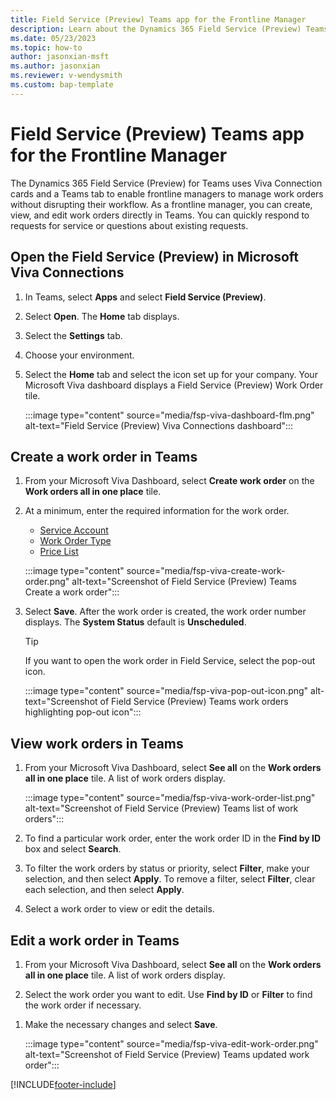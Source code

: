 ```yaml
---
title: Field Service (Preview) Teams app for the Frontline Manager
description: Learn about the Dynamics 365 Field Service (Preview) Teams and Viva Connections app to create, view, and edit work orders.
ms.date: 05/23/2023
ms.topic: how-to
author: jasonxian-msft
ms.author: jasonxian
ms.reviewer: v-wendysmith
ms.custom: bap-template
---
```


# Field Service (Preview) Teams app for the Frontline Manager

The Dynamics 365 Field Service (Preview) for Teams uses Viva Connection cards and a Teams tab to enable frontline managers to manage work orders without disrupting their workflow. As a frontline manager, you can create, view, and edit work orders directly in Teams. You can quickly respond to requests for service or questions about existing requests.

## Open the Field Service (Preview) in Microsoft Viva Connections

1. In Teams, select **Apps** and select **Field Service (Preview)**.

1. Select **Open**. The **Home** tab displays.

1. Select the **Settings** tab.

1. Choose your environment.

1. Select the **Home** tab and select the icon set up for your company. Your Microsoft Viva dashboard displays a Field Service (Preview) Work Order tile.

   :::image type="content" source="media/fsp-viva-dashboard-flm.png" alt-text="Field Service (Preview) Viva Connections dashboard":::

## Create a work order in Teams

1. From your Microsoft Viva Dashboard, select **Create work order** on the **Work orders all in one place** tile.

1. At a minimum, enter the required information for the work order.

   - [Service Account](../accounts.md)
   - [Work Order Type](../create-work-order-types.md)
   - [Price List](../create-price-list.md)

   :::image type="content" source="media/fsp-viva-create-work-order.png" alt-text="Screenshot of Field Service (Preview) Teams Create a work order":::

1. Select **Save**. After the work order is created, the work order number displays. The **System Status** default is **Unscheduled**.

   > [!TIP]
   > If you want to open the work order in Field Service, select the pop-out icon.

   :::image type="content" source="media/fsp-viva-pop-out-icon.png" alt-text="Screenshot of Field Service (Preview) Teams work orders highlighting pop-out icon":::

## View work orders in Teams

1. From your Microsoft Viva Dashboard, select **See all** on the **Work orders all in one place** tile. A list of work orders display.

   :::image type="content" source="media/fsp-viva-work-order-list.png" alt-text="Screenshot of Field Service (Preview) Teams list of work orders":::

1. To find a particular work order, enter the work order ID in the **Find by ID** box and select **Search**.

1. To filter the work orders by status or priority, select **Filter**, make your selection, and then select **Apply**. To remove a filter, select **Filter**, clear each selection, and then select **Apply**.

1. Select a work order to view or edit the details.

## Edit a work order in Teams

1. From your Microsoft Viva Dashboard, select **See all** on the **Work orders all in one place** tile. A list of work orders display.

1. Select the work order you want to edit. Use **Find by ID** or **Filter** to find the work order if necessary.

<!--- Add screenshot --->

1. Make the necessary changes and select **Save**.

   :::image type="content" source="media/fsp-viva-edit-work-order.png" alt-text="Screenshot of Field Service (Preview) Teams updated work order":::

[!INCLUDE[footer-include](../includes/footer-banner.md)]
